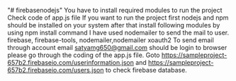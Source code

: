 "# firebasenodejs" 
You have to install required modules to run the project
Check code of app.js file
If you want to run the project first nodejs and npm should be installed on your system after that
install following modules by using npm install command
I have used nodemailer to send the mail to user.
firebase, firebase-tools, nodemailer,nodemailer xoauth2
To send email through account email satyamg650@gmail.com should be login to browser please go through the coding of the app.js file.
Goto https://sampleproject-657b2.firebaseio.com/userinformation.json and
https://sampleproject-657b2.firebaseio.com/users.json
to check firebase database.
